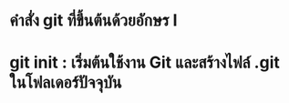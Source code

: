 # คำสั่ง git ที่ขึ้นต้นด้วยอักษร I
# git init : เริ่มต้นใช้งาน Git และสร้างไฟล์ .git ในโฟลเดอร์ปัจจุบัน
